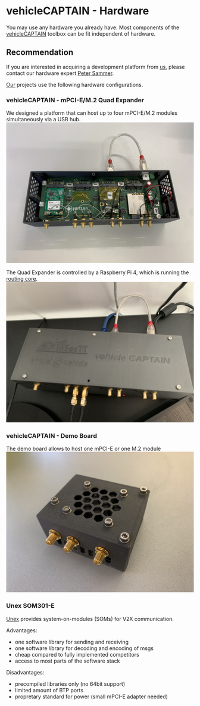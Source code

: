 # vehicleCAPTAIN - Hardware
You may use any hardware you already have. Most components of the [vehicleCAPTAIN](https://github.com/virtual-vehicle/vehicle_captain) toolbox can be fit independent of hardware.

## Recommendation
If you are interested in acquiring a development platform from [us](https://www.v2c2.at/), please contact our hardware expert [Peter Sammer](https://github.com/solderdev).

[Our](https://www.v2c2.at/) projects use the following hardware configurations.

### vehicleCAPTAIN - mPCI-E/M.2 Quad Expander
We designed a platform that can host up to four mPCI-E/M.2 modules simultaneously via a USB hub.
![vehicleCAPTAIN - Open](res/hardware/vehicle_captain_open.JPEG "vehicleCAPTAIN - Open")

The Quad Expander is controlled by a Raspberry Pi 4, which is running the [routing core](https://github.com/virtual-vehicle/vehicle_captain_routing_core).
![vehicleCAPTAIN - Closed](res/hardware/vehicle_captain_closed.JPEG "vehicleCAPTAIN - Closed")

### vehicleCAPTAIN - Demo Board
The demo board allows to host one mPCI-E or one M.2 module
![vehicleCAPTAIN Demo Board - Closed](res/hardware/vehicle_captain_demo_board_closed.jpeg "vehicleCAPTAIN Demo Board - Closed")

### Unex SOM301-E
[Unex](https://www.unex.com.tw/) provides system-on-modules (SOMs) for V2X communication.

Advantages:
- one software library for sending and receiving
- one software library for decoding and encoding of msgs
- cheap compared to fully implemented competitors
- access to most parts of the software stack

Disadvantages:
- precompiled libraries only (no 64bit support)
- limited amount of BTP ports 
- propretary standard for power (small mPCI-E adapter needed)
